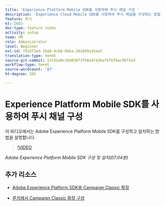 ```yaml
---
title: 'Experience Platform Mobile SDK를 사용하여 푸시 채널 구성 '
description: 'Experience Cloud Mobile SDK를 사용하여 푸시 채널을 구성하는 방법에 대해 학습합니다. '
feature: 푸시
kt: 2683
doc-type: feature video
activity: setup
team: PM
role: Administrator
level: Beginner
exl-id: 7d1673ed-19a0-4c68-8bba-281609a16aaf
translation-type: tm+mt
source-git-commit: 137d1e0c36d038f3fb8a4742bafef6fbac96f41d
workflow-type: tm+mt
source-wordcount: '87'
ht-degree: 26%

---
```


# Experience Platform Mobile SDK를 사용하여 푸시 채널 구성

이 비디오에서는 Adobe Experience Platform Mobile SDK를 구성하고 설치하는 방법을 설명합니다.

>[!VIDEO](https://video.tv.adobe.com/v/27699?quality=12)

*Adobe Experience Platform Mobile SDK 구성 및 설치(07:04분)*

## 추가 리소스

* [Adobe Experience Platform SDK용 Campaign Classic 확장](https://helpx-internal.corp.adobe.com/content/help/en/campaign/kb/acc-aep-extension.html)

* [론치에서 Campaign Classic 확장 구성](https://aep-sdks.gitbook.io/docs/using-mobile-extensions/adobe-campaignclassic)
